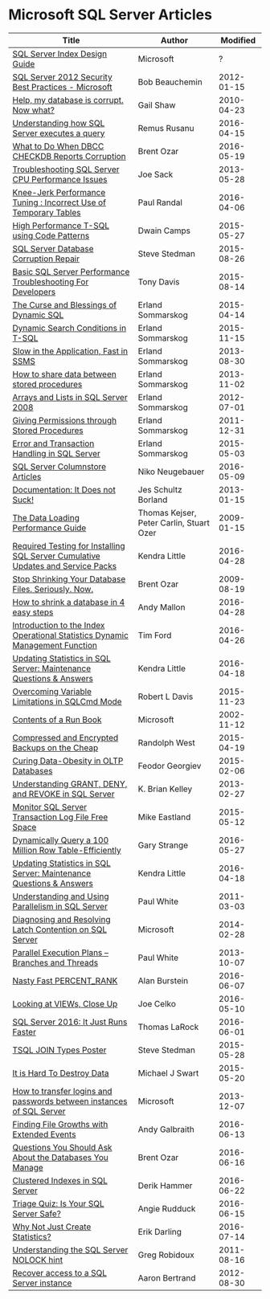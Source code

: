 # Microsoft SQL Server Articles


| Title                                                                             | Author                                   | Modified   |
|-----------------------------------------------------------------------------------|------------------------------------------|------------|
| [SQL Server Index Design Guide]                                                   | Microsoft                                | ?          |
| [SQL Server 2012 Security Best Practices - Microsoft]                             | Bob Beauchemin                           | 2012-01-15 |
| [Help, my database is corrupt. Now what?]                                         | Gail Shaw                                | 2010-04-23 |
| [Understanding how SQL Server executes a query]                                   | Remus Rusanu                             | 2016-04-15 |
| [What to Do When DBCC CHECKDB Reports Corruption]                                 | Brent Ozar                               | 2016-05-19 |
| [Troubleshooting SQL Server CPU Performance Issues]                               | Joe Sack                                 | 2013-05-28 |
| [Knee-Jerk Performance Tuning : Incorrect Use of Temporary Tables]                | Paul Randal                              | 2016-04-06 |
| [High Performance T-SQL using Code Patterns]                                      | Dwain Camps                              | 2015-05-27 |
| [SQL Server Database Corruption Repair]                                           | Steve Stedman                            | 2015-08-26 |
| [Basic SQL Server Performance Troubleshooting For Developers]                     | Tony Davis                               | 2015-08-14 |
| [The Curse and Blessings of Dynamic SQL]                                          | Erland Sommarskog                        | 2015-04-14 |
| [Dynamic Search Conditions in T-SQL]                                              | Erland Sommarskog                        | 2015-11-15 |
| [Slow in the Application, Fast in SSMS]                                           | Erland Sommarskog                        | 2013-08-30 |
| [How to share data between stored procedures]                                     | Erland Sommarskog                        | 2013-11-02 |
| [Arrays and Lists in SQL Server 2008]                                             | Erland Sommarskog                        | 2012-07-01 |
| [Giving Permissions through Stored Procedures]                                    | Erland Sommarskog                        | 2011-12-31 |
| [Error and Transaction Handling in SQL Server]                                    | Erland Sommarskog                        | 2015-05-03 |
| [SQL Server Columnstore Articles]                                                 | Niko Neugebauer                          | 2016-05-09 |
| [Documentation: It Does not Suck!]                                                | Jes Schultz Borland                      | 2013-01-15 |
| [The Data Loading Performance Guide]                                              | Thomas Kejser, Peter Carlin, Stuart Ozer | 2009-01-15 |
| [Required Testing for Installing SQL Server Cumulative Updates and Service Packs] | Kendra Little                            | 2016-04-28 |
| [Stop Shrinking Your Database Files. Seriously. Now.]                             | Brent Ozar                               | 2009-08-19 |
| [How to shrink a database in 4 easy steps]                                        | Andy Mallon                              | 2016-04-28 |
| [Introduction to the Index Operational Statistics Dynamic Management Function]    | Tim Ford                                 | 2016-04-26 |
| [Updating Statistics in SQL Server: Maintenance Questions & Answers]              | Kendra Little                            | 2016-04-18 |
| [Overcoming Variable Limitations in SQLCmd Mode]                                  | Robert L Davis                           | 2015-11-23 |
| [Contents of a Run Book]                                                          | Microsoft                                | 2002-11-12 |
| [Compressed and Encrypted Backups on the Cheap]                                   | Randolph West                            | 2015-04-19 |
| [Curing Data-Obesity in OLTP Databases]                                           | Feodor Georgiev                          | 2015-02-06 |
| [Understanding GRANT, DENY, and REVOKE in SQL Server]                             | K. Brian Kelley                          | 2013-02-27 |
| [Monitor SQL Server Transaction Log File Free Space]                              | Mike Eastland                            | 2015-05-12 |
| [Dynamically Query a 100 Million Row Table-Efficiently]                           | Gary Strange                             | 2016-05-27 |
| [Updating Statistics in SQL Server: Maintenance Questions & Answers]              | Kendra Little                            | 2016-04-18 |
| [Understanding and Using Parallelism in SQL Server]                               | Paul White                               | 2011-03-03 |
| [Diagnosing and Resolving Latch Contention on SQL Server]                         | Microsoft                                | 2014-02-28 |
| [Parallel Execution Plans – Branches and Threads]                                 | Paul White                               | 2013-10-07 |
| [Nasty Fast PERCENT_RANK]                                                         | Alan Burstein                            | 2016-06-07 |
| [Looking at VIEWs, Close Up]                                                      | Joe Celko                                | 2016-05-10 |
| [SQL Server 2016: It Just Runs Faster]                                            | Thomas LaRock                            | 2016-06-01 |
| [TSQL JOIN Types Poster]                                                          | Steve Stedman                            | 2015-05-28 |
| [It is Hard To Destroy Data]                                                      | Michael J Swart                          | 2015-05-20 |
| [How to transfer logins and passwords between instances of SQL Server]            | Microsoft                                | 2013-12-07 |
| [Finding File Growths with Extended Events]                                       | Andy Galbraith                           | 2016-06-13 |
| [Questions You Should Ask About the Databases You Manage]                         | Brent Ozar                               | 2016-06-16 |
| [Clustered Indexes in SQL Server]                                                 | Derik Hammer                             | 2016-06-22 |
| [Triage Quiz: Is Your SQL Server Safe?]                                           | Angie Rudduck                            | 2016-06-15 |
| [Why Not Just Create Statistics?]                                                 | Erik Darling                             | 2016-07-14 |
| [Understanding the SQL Server NOLOCK hint]                                        | Greg Robidoux                            | 2011-08-16 |
| [Recover access to a SQL Server instance]                                         | Aaron Bertrand                           | 2012-08-30 |


[SQL Server Index Design Guide]:https://technet.microsoft.com/en-us/library/jj835095.aspx
[SQL Server 2012 Security Best Practices - Microsoft]:http://download.microsoft.com/download/8/f/a/8fabacd7-803e-40fc-adf8-355e7d218f4c/sql_server_2012_security_best_practice_whitepaper_apr2012.docx
[Help, my database is corrupt. Now what?]:http://www.sqlservercentral.com/articles/Corruption/65804/
[What to Do When DBCC CHECKDB Reports Corruption]:https://www.brentozar.com/archive/2016/05/dbcc-checkdb-reports-corruption/
[Understanding how SQL Server executes a query]:http://rusanu.com/2013/08/01/understanding-how-sql-server-executes-a-query/
[Troubleshooting SQL Server CPU Performance Issues]:http://sqlperformance.com/2013/05/io-subsystem/cpu-troubleshooting
[Knee-Jerk Performance Tuning : Incorrect Use of Temporary Tables]:http://sqlperformance.com/2016/04/t-sql-queries/knee-jerk-temporary-tables
[High Performance T-SQL using Code Patterns]:https://dwaincsql.com/2015/05/27/high-performance-t-sql-using-code-patterns/
[SQL Server Database Corruption Repair]:http://stevestedman.com/2015/08/sql-server-database-corruption-repair/
[Basic SQL Server Performance Troubleshooting For Developers]:https://www.simple-talk.com/sql/performance/basic-sql-server-performance-troubleshooting-for-developers/
[The Curse and Blessings of Dynamic SQL]:http://sommarskog.se/dyn-search.html
[Dynamic Search Conditions in T-SQL]:http://www.sommarskog.se/dynamic_sql.html
[Slow in the Application, Fast in SSMS]:http://www.sommarskog.se/query-plan-mysteries.html
[How to share data between stored procedures]:http://www.sommarskog.se/share_data.html
[Arrays and Lists in SQL Server 2008]:http://www.sommarskog.se/arrays-in-sql-2008.html
[Giving Permissions through Stored Procedures]:http://www.sommarskog.se/grantperm.html
[Error and Transaction Handling in SQL Server]:http://www.sommarskog.se/error_handling/Part1.html
[SQL Server Columnstore Articles]:http://www.nikoport.com/columnstore/
[Documentation: It Does not Suck!]:https://www.brentozar.com/archive/2013/01/documentation-it-doesnt-suck/
[The Data Loading Performance Guide]:https://msdn.microsoft.com/en-us/library/dd425070%28v=sql.100%29.aspx
[Required Testing for Installing SQL Server Cumulative Updates and Service Packs]:http://www.littlekendra.com/2016/04/28/required-testing-for-installing-sql-server-cumulative-updates-and-service-packs/
[Stop Shrinking Your Database Files. Seriously. Now.]:https://www.brentozar.com/archive/2009/08/stop-shrinking-your-database-files-seriously-now/
[How to shrink a database in 4 easy steps]:http://am2.co/2016/04/shrink-database-4-easy-steps/
[Introduction to the Index Operational Statistics Dynamic Management Function]:http://sqlmag.com/database-performance-tuning/introduction-index-operational-statistics-dynamic-management-function
[Updating Statistics in SQL Server: Maintenance Questions & Answers]:http://www.littlekendra.com/2016/04/18/updating-statistics-in-sql-server-maintenance-answers/
[Overcoming Variable Limitations in SQLCmd Mode]:http://www.sqlsoldier.com/wp/sqlserver/tsqltuesday65overcomingvariablelimitationsinsqlcmdmode
[Contents of a Run Book]:https://technet.microsoft.com/en-us/library/cc917702.aspx
[Compressed and Encrypted Backups on the Cheap]:https://bornsql.ca/2016/04/compressed-encrypted-backups-cheap/
[Curing Data-Obesity in OLTP Databases]:https://www.simple-talk.com/sql/database-administration/curing-data-obesity-in-oltp-databases/
[Understanding GRANT, DENY, and REVOKE in SQL Server]:https://www.mssqltips.com/sqlservertip/2894/understanding-grant-deny-and-revoke-in-sql-server/
[Monitor SQL Server Transaction Log File Free Space]:https://www.mssqltips.com/sqlservertip/3617/monitor-sql-server-transaction-log-file-free-space/
[Dynamically Query a 100 Million Row Table-Efficiently]:http://www.sqlservercentral.com/articles/T-SQL/121906/
[Updating Statistics in SQL Server: Maintenance Questions & Answers]:http://www.littlekendra.com/2016/04/18/updating-statistics-in-sql-server-maintenance-answers
[Understanding and Using Parallelism in SQL Server]:https://www.simple-talk.com/sql/learn-sql-server/understanding-and-using-parallelism-in-sql-server/
[Diagnosing and Resolving Latch Contention on SQL Server]:https://www.microsoft.com/en-us/download/details.aspx?id=26665
[Parallel Execution Plans – Branches and Threads]:http://sqlperformance.com/2013/10/sql-plan/parallel-plans-branches-threads
[Nasty Fast PERCENT_RANK]:http://www.sqlservercentral.com/articles/PERCENT_RANK/141532/
[Looking at VIEWs, Close Up]:https://www.simple-talk.com/sql/t-sql-programming/looking-at-views,-close-up/
[SQL Server 2016: It Just Runs Faster]:http://thomaslarock.com/2016/06/sql-server-2016-just-runs-faster/
[TSQL JOIN Types Poster]:http://stevestedman.com/2015/05/tsql-join-types-poster-version-4-1/
[It is Hard To Destroy Data]:http://michaeljswart.com/2015/05/its-hard-to-destroy-data/
[How to transfer logins and passwords between instances of SQL Server]:https://support.microsoft.com/en-us/kb/918992
[Finding File Growths with Extended Events]:http://nebraskasql.blogspot.ru/2016/06/finding-file-growths-with-extended.html
[Questions You Should Ask About the Databases You Manage]:https://www.brentozar.com/archive/2016/06/questions-ask-databases-manage/
[Clustered Indexes in SQL Server]:http://www.sqlhammer.com/clustered-indexes-sql-server/
[Triage Quiz: Is Your SQL Server Safe?]:https://www.brentozar.com/archive/2016/06/triage-quiz-sql-server-safe/
[Why Not Just Create Statistics?]:https://www.brentozar.com/archive/2016/07/not-just-create-statistics/
[Understanding the SQL Server NOLOCK hint]:https://www.mssqltips.com/sqlservertip/2470/understanding-the-sql-server-nolock-hint/
[Recover access to a SQL Server instance]:https://www.mssqltips.com/sqlservertip/2682/recover-access-to-a-sql-server-instance/
